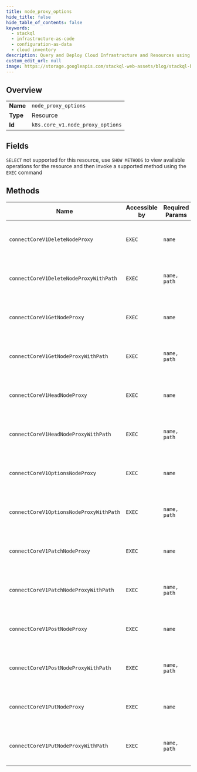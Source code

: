 ```yaml
---
title: node_proxy_options
hide_title: false
hide_table_of_contents: false
keywords:
  - stackql
  - infrastructure-as-code
  - configuration-as-data
  - cloud inventory
description: Query and Deploy Cloud Infrastructure and Resources using SQL
custom_edit_url: null
image: https://storage.googleapis.com/stackql-web-assets/blog/stackql-blog-post-featured-image.png
---
```

  
    

## Overview
<table><tbody>
<tr><td><b>Name</b></td><td><code>node_proxy_options</code></td></tr>
<tr><td><b>Type</b></td><td>Resource</td></tr>
<tr><td><b>Id</b></td><td><code>k8s.core_v1.node_proxy_options</code></td></tr>
</tbody></table>

## Fields
`SELECT` not supported for this resource, use `SHOW METHODS` to view available operations for the resource and then invoke a supported method using the `EXEC` command  
## Methods
| Name | Accessible by | Required Params | Description |
| ---- | ------------- | --------------- | ----------- |
| `connectCoreV1DeleteNodeProxy` | `EXEC` | `name` | connect DELETE requests to proxy of Node |
| `connectCoreV1DeleteNodeProxyWithPath` | `EXEC` | `name, path` | connect DELETE requests to proxy of Node |
| `connectCoreV1GetNodeProxy` | `EXEC` | `name` | connect GET requests to proxy of Node |
| `connectCoreV1GetNodeProxyWithPath` | `EXEC` | `name, path` | connect GET requests to proxy of Node |
| `connectCoreV1HeadNodeProxy` | `EXEC` | `name` | connect HEAD requests to proxy of Node |
| `connectCoreV1HeadNodeProxyWithPath` | `EXEC` | `name, path` | connect HEAD requests to proxy of Node |
| `connectCoreV1OptionsNodeProxy` | `EXEC` | `name` | connect OPTIONS requests to proxy of Node |
| `connectCoreV1OptionsNodeProxyWithPath` | `EXEC` | `name, path` | connect OPTIONS requests to proxy of Node |
| `connectCoreV1PatchNodeProxy` | `EXEC` | `name` | connect PATCH requests to proxy of Node |
| `connectCoreV1PatchNodeProxyWithPath` | `EXEC` | `name, path` | connect PATCH requests to proxy of Node |
| `connectCoreV1PostNodeProxy` | `EXEC` | `name` | connect POST requests to proxy of Node |
| `connectCoreV1PostNodeProxyWithPath` | `EXEC` | `name, path` | connect POST requests to proxy of Node |
| `connectCoreV1PutNodeProxy` | `EXEC` | `name` | connect PUT requests to proxy of Node |
| `connectCoreV1PutNodeProxyWithPath` | `EXEC` | `name, path` | connect PUT requests to proxy of Node |
